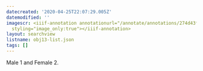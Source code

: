 ```yaml
---
datecreated: '2020-04-25T22:07:29.005Z'
datemodified: ''
imagescr: <iiif-annotation annotationurl="/annotate/annotations/274d43f2-8741-11ea-b28b-5254008afee6.json"
  styling="image_only:true"></iiif-annotation>
layout: searchview
listname: obj13-list.json
tags: []
---
```

Male 1 and Female 2.